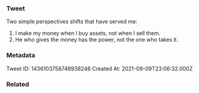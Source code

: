 ### Tweet
Two simple perspectives shifts that have served me:
1) I make my money when I buy assets, not when I sell them.
2) He who gives the money has the power, not the one who takes it.

### Metadata
Tweet ID: 1436103758748938248
Created At: 2021-09-09T23:06:32.000Z

### Related

